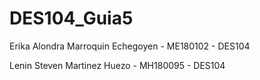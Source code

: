 # DES104_Guia5

Erika Alondra Marroquin Echegoyen - ME180102 - DES104

Lenin Steven Martinez Huezo - MH180095 - DES104